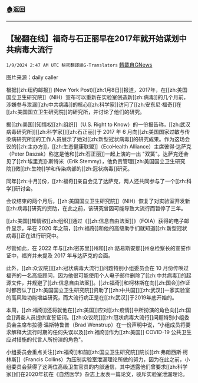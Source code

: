 ###  [:house:返回](README.md)
---


## 【秘翻在线】福奇与石正丽早在2017年就开始谋划中共病毒大流行
`1/9/2024 2:47 AM UTC 秘密翻譯組G-Translators` [轉載自GNews](https://gnews.org/articles/2198980)

图片来源：daily caller

根据[[zh:纽约邮报]] (New York Post)[[zh:1月8日]]报道，2017年，在[[zh:美国国立卫生研究院]]（NIH）宣布可以重新在实验室创造新[[zh:病毒]]的几个月前，涉嫌参与泄漏[[zh:中共病毒]]的核心[[zh:科学家]]访问了[[zh:安东尼·福奇]]在[[zh:美国国立卫生研究院]]的研究所，并讨论了他们的研究。

据[[zh:美国]]知情权[[zh:组织]]（U.S. Right to Know）的一份报告称，[[zh:武汉病毒研究所]][[zh:科学家]][[zh:石正丽]]于 2017 年 6 月向[[zh:美国国家过敏与传染病研究所]]的工作人员展示了她对[[zh:新型冠状病毒]]的研究成果。作为这场会议的[[zh:主办方]]，[[zh:生态健康联盟]]（EcoHealth Alliance）主席彼得·达萨克（Peter Daszak）称这是他和[[zh:石正丽]]一起上演的一出 "双簧"。达萨克还会见了[[zh:埃里克]]·斯特米（Erik Stemmy），他负责管理[[zh:美国国立卫生研究院]]微[[zh:生物]]学和传染病部的[[zh:冠状病毒]]研究。

同年[[zh:十月]]份，[[zh:福奇]]亲自会见了达萨克，两人还共同参与了一个[[zh:科学]]研讨会。

会议结束的两个月后，[[zh:美国国立卫生研究院]]（NIH）恢复了对实验室开发新[[zh:病毒]]研究的资助，在此之前，该研究曾因可能导致大流行而暂停了三年。

[[zh:美国]]知情权[[zh:组织]]通过《[[zh:信息自由法案]]》（FOIA）获得的电子邮件显示，早在 2020 年之前，[[zh:福奇]]和他的高级助手们就知道[[zh:新型冠状病毒]]正在进行研究中。

尽管如此，在 2022 年与[[zh:密苏里]]州和[[zh:路易斯安那]]州总检察长的宣誓作证中，福齐并未提及 2017 年与达萨克的会面。

此外，[[zh:众议院]][[zh:冠状病毒大流行]]问题特别小组委员会在 10 月份传唤过福齐的一名高级顾问，因为他很可能使用个人电子邮件删除了[[zh:中共病毒]]的起源文件，并规避了[[zh:信息自由法案]]。[[zh:福奇]]和柯林斯在向[[zh:国会]]作证时都否认了[[zh:美国国立卫生研究院]]资助了[[zh:中共国]][[zh:武汉]]一家实验室的高风险功能增益研究，而大流行病正是在[[zh:武汉]]于2019年底开始的。

本周，[[zh:福奇]]还将就他在[[zh:美国]]应对[[zh:疫情]]中所扮演的角色向[[zh:国会]]调查人员提供宣誓证词。[[zh:众议院]][[zh:冠状病毒大流行]]问题特别小组委员会主席布拉德·温斯特鲁普（Brad Wenstrup）在一份声明中说，“小组成员将要求解释大流行时期的任何失误以及[[zh:福奇]]作为[[zh:美国]] COVID-19 公共卫生应对措施的代言人所扮演的角色"。

小组委员会重点关注[[zh:福奇]]和前[[zh:国立卫生研究院]]院长[[zh:弗朗西斯·柯林斯]]（Francis Collins）为压制实验室泄漏理论所做的努力，因为在此之前，小组委员会获得了这两位高级卫生官员的内部通信，其中透露他们曾要求[[zh:科学家]]们在2020年初在《自然医学》杂志上发表一篇论文，驳斥实验室泄漏理论。
